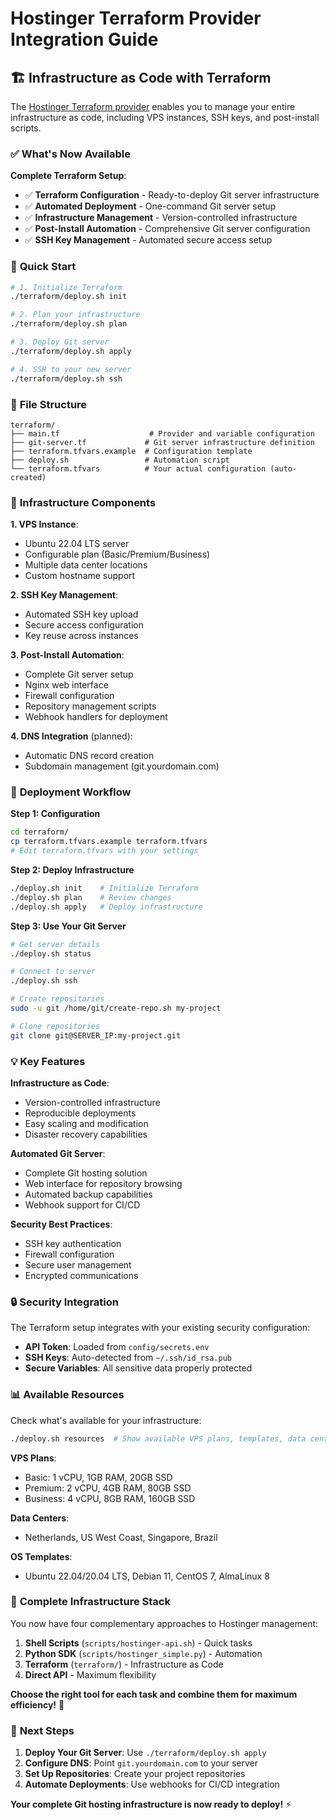 # Hostinger Terraform Provider Integration Guide

## 🏗️ **Infrastructure as Code with Terraform**

The [Hostinger Terraform provider](https://github.com/hostinger/terraform-provider-hostinger) enables you to manage your entire infrastructure as code, including VPS instances, SSH keys, and post-install scripts.

### ✅ **What's Now Available**

**Complete Terraform Setup**:
- ✅ **Terraform Configuration** - Ready-to-deploy Git server infrastructure
- ✅ **Automated Deployment** - One-command Git server setup
- ✅ **Infrastructure Management** - Version-controlled infrastructure
- ✅ **Post-Install Automation** - Comprehensive Git server configuration
- ✅ **SSH Key Management** - Automated secure access setup

### 🚀 **Quick Start**

```bash
# 1. Initialize Terraform
./terraform/deploy.sh init

# 2. Plan your infrastructure
./terraform/deploy.sh plan

# 3. Deploy Git server
./terraform/deploy.sh apply

# 4. SSH to your new server
./terraform/deploy.sh ssh
```

### 📁 **File Structure**

```
terraform/
├── main.tf                    # Provider and variable configuration
├── git-server.tf             # Git server infrastructure definition
├── terraform.tfvars.example  # Configuration template
├── deploy.sh                 # Automation script
└── terraform.tfvars          # Your actual configuration (auto-created)
```

### 🔧 **Infrastructure Components**

**1. VPS Instance**:
- Ubuntu 22.04 LTS server
- Configurable plan (Basic/Premium/Business)
- Multiple data center locations
- Custom hostname support

**2. SSH Key Management**:
- Automated SSH key upload
- Secure access configuration
- Key reuse across instances

**3. Post-Install Automation**:
- Complete Git server setup
- Nginx web interface
- Firewall configuration
- Repository management scripts
- Webhook handlers for deployment

**4. DNS Integration** (planned):
- Automatic DNS record creation
- Subdomain management (git.yourdomain.com)

### 🎯 **Deployment Workflow**

**Step 1: Configuration**
```bash
cd terraform/
cp terraform.tfvars.example terraform.tfvars
# Edit terraform.tfvars with your settings
```

**Step 2: Deploy Infrastructure**
```bash
./deploy.sh init    # Initialize Terraform
./deploy.sh plan    # Review changes
./deploy.sh apply   # Deploy infrastructure
```

**Step 3: Use Your Git Server**
```bash
# Get server details
./deploy.sh status

# Connect to server
./deploy.sh ssh

# Create repositories
sudo -u git /home/git/create-repo.sh my-project

# Clone repositories
git clone git@SERVER_IP:my-project.git
```

### 💡 **Key Features**

**Infrastructure as Code**:
- Version-controlled infrastructure
- Reproducible deployments
- Easy scaling and modification
- Disaster recovery capabilities

**Automated Git Server**:
- Complete Git hosting solution
- Web interface for repository browsing
- Automated backup capabilities
- Webhook support for CI/CD

**Security Best Practices**:
- SSH key authentication
- Firewall configuration
- Secure user management
- Encrypted communications

### 🔒 **Security Integration**

The Terraform setup integrates with your existing security configuration:
- **API Token**: Loaded from `config/secrets.env`
- **SSH Keys**: Auto-detected from `~/.ssh/id_rsa.pub`
- **Secure Variables**: All sensitive data properly protected

### 📊 **Available Resources**

Check what's available for your infrastructure:

```bash
./deploy.sh resources  # Show available VPS plans, templates, data centers
```

**VPS Plans**:
- Basic: 1 vCPU, 1GB RAM, 20GB SSD
- Premium: 2 vCPU, 4GB RAM, 80GB SSD
- Business: 4 vCPU, 8GB RAM, 160GB SSD

**Data Centers**:
- Netherlands, US West Coast, Singapore, Brazil

**OS Templates**:
- Ubuntu 22.04/20.04 LTS, Debian 11, CentOS 7, AlmaLinux 8

### 🎉 **Complete Infrastructure Stack**

You now have four complementary approaches to Hostinger management:

1. **Shell Scripts** (`scripts/hostinger-api.sh`) - Quick tasks
2. **Python SDK** (`scripts/hostinger_simple.py`) - Automation
3. **Terraform** (`terraform/`) - Infrastructure as Code
4. **Direct API** - Maximum flexibility

**Choose the right tool for each task and combine them for maximum efficiency!** 🚀

### 🔄 **Next Steps**

1. **Deploy Your Git Server**: Use `./terraform/deploy.sh apply`
2. **Configure DNS**: Point `git.yourdomain.com` to your server
3. **Set Up Repositories**: Create your project repositories
4. **Automate Deployments**: Use webhooks for CI/CD integration

**Your complete Git hosting infrastructure is now ready to deploy!** ⚡
